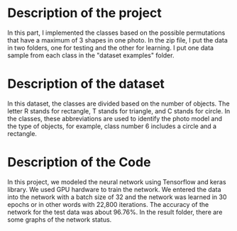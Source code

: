 # Description of the project
In this part, I implemented the classes based on the possible permutations that have a maximum of 3 shapes in one photo. In the zip file, I put the data in two folders, one for testing and the other for learning. I put one data sample from each class in the "dataset examples" folder.
# Description of the dataset
In this dataset, the classes are divided based on the number of objects. The letter R stands for rectangle, T stands for triangle, and C stands for circle. In the classes, these abbreviations are used to identify the photo model and the type of objects, for example, class number 6 includes a circle and a rectangle.
# Description of the Code
In this project, we modeled the neural network using Tensorflow and keras library. We used GPU hardware to train the network. We entered the data into the network with a batch size of 32 and the network was learned in 30 epochs or in other words with 22,800 iterations. The accuracy of the network for the test data was about 96.76%. In the result folder, there are some graphs of the network status.
